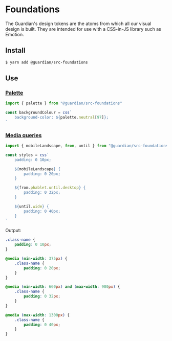 # Foundations

The Guardian's design tokens are the atoms from which all our visual design is built. They are intended for use with a CSS-in-JS library such as Emotion.

## Install

```sh
$ yarn add @guardian/src-foundations
```

## Use

### [Palette](https://zeroheight.com/2a1e5182b/p/606d47)

```ts
import { palette } from "@guardian/src-foundations"

const backgroundColour = css`
	background-color: ${palette.neutral[97]};
`
```

### [Media queries](https://zeroheight.com/2a1e5182b/p/14af24)

```ts
import { mobileLandscape, from, until } from "@guardian/src-foundations"

const styles = css`
	padding: 0 10px;

    ${mobileLandscape} {		
 		padding: 0 20px;		
 	}

	${from.phablet.until.desktop} {
		padding: 0 32px;
	}

	${until.wide} {
		padding: 0 40px;
	}
`
```

Output:

```css
.class-name {
	padding: 0 10px;
}

@media (min-width: 375px) {
	.class-name {
		padding: 0 20px;
	}
}

@media (min-width: 660px) and (max-width: 980px) {
	.class-name {
		padding: 0 32px;
	}
}

@media (max-width: 1300px) {
	.class-name {
		padding: 0 40px;
	}
}
```
